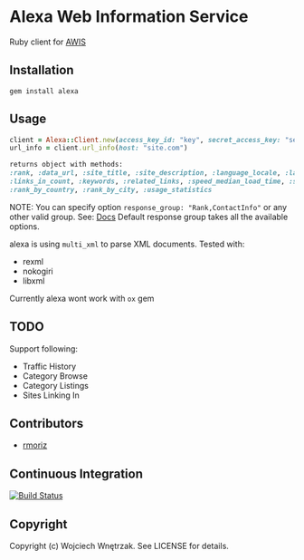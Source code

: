 # Alexa Web Information Service

Ruby client for [AWIS](http://docs.amazonwebservices.com/AlexaWebInfoService/latest/)

## Installation

```
gem install alexa
```

## Usage

``` ruby
client = Alexa::Client.new(access_key_id: "key", secret_access_key: "secret")
url_info = client.url_info(host: "site.com")

returns object with methods:
:rank, :data_url, :site_title, :site_description, :language_locale, :language_encoding,
:links_in_count, :keywords, :related_links, :speed_median_load_time, :speed_percentile,
:rank_by_country, :rank_by_city, :usage_statistics
```

NOTE: You can specify option `response_group: "Rank,ContactInfo"` or any other valid group.
See: [Docs](http://docs.amazonwebservices.com/AlexaWebInfoService/latest/)
Default response group takes all the available options.

alexa is using `multi_xml` to parse XML documents. Tested with:

* rexml
* nokogiri
* libxml

Currently alexa wont work with `ox` gem

## TODO

Support following:

* Traffic History
* Category Browse
* Category Listings
* Sites Linking In

## Contributors

* [rmoriz](https://github.com/rmoriz)

## Continuous Integration
[![Build Status](https://secure.travis-ci.org/morgoth/alexa.png)](http://travis-ci.org/morgoth/alexa)

## Copyright

Copyright (c) Wojciech Wnętrzak. See LICENSE for details.
